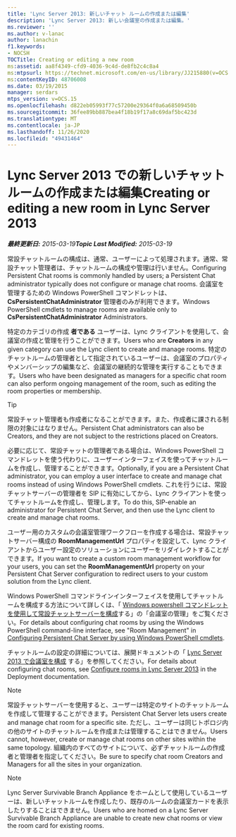 ```yaml
---
title: 'Lync Server 2013: 新しいチャット ルームの作成または編集'
description: 'Lync Server 2013: 新しい会議室の作成または編集。'
ms.reviewer: ''
ms.author: v-lanac
author: lanachin
f1.keywords:
- NOCSH
TOCTitle: Creating or editing a new room
ms:assetid: aa8f4349-cfd9-4036-9c4d-de8fb2c4c8a4
ms:mtpsurl: https://technet.microsoft.com/en-us/library/JJ215880(v=OCS.15)
ms:contentKeyID: 48706008
ms.date: 03/19/2015
manager: serdars
mtps_version: v=OCS.15
ms.openlocfilehash: d822eb05993f77c57200e29364f0a6a68509450b
ms.sourcegitcommit: 36fee89bb887bea4f18b19f17a8c69daf5bc423d
ms.translationtype: MT
ms.contentlocale: ja-JP
ms.lasthandoff: 11/26/2020
ms.locfileid: "49431464"
---
```

# <a name="creating-or-editing-a-new-room-in-lync-server-2013"></a><span data-ttu-id="7f30d-103">Lync Server 2013 での新しいチャット ルームの作成または編集</span><span class="sxs-lookup"><span data-stu-id="7f30d-103">Creating or editing a new room in Lync Server 2013</span></span>

<div data-xmlns="http://www.w3.org/1999/xhtml">

<div class="topic" data-xmlns="http://www.w3.org/1999/xhtml" data-msxsl="urn:schemas-microsoft-com:xslt" data-cs="https://msdn.microsoft.com/">

<div data-asp="https://msdn2.microsoft.com/asp">



</div>

<div id="mainSection">

<div id="mainBody"><span data-ttu-id="7f30d-104">

<span> </span></span><span class="sxs-lookup"><span data-stu-id="7f30d-104">

<span> </span></span></span>

<span data-ttu-id="7f30d-105">_**最終更新日:** 2015-03-19_</span><span class="sxs-lookup"><span data-stu-id="7f30d-105">_**Topic Last Modified:** 2015-03-19_</span></span>

<span data-ttu-id="7f30d-106">常設チャットルームの構成は、通常、ユーザーによって処理されます。通常、常設チャット管理者は、チャットルームの構成や管理は行いません。</span><span class="sxs-lookup"><span data-stu-id="7f30d-106">Configuring Persistent Chat rooms is commonly handled by users; a Persistent Chat administrator typically does not configure or manage chat rooms.</span></span> <span data-ttu-id="7f30d-107">会議室を管理するための Windows PowerShell コマンドレットは、 **CsPersistentChatAdministrator** 管理者のみが利用できます。</span><span class="sxs-lookup"><span data-stu-id="7f30d-107">Windows PowerShell cmdlets to manage rooms are available only to **CsPersistentChatAdministrator** Administrators.</span></span>

<span data-ttu-id="7f30d-108">特定のカテゴリの作成 **者である** ユーザーは、Lync クライアントを使用して、会議室の作成と管理を行うことができます。</span><span class="sxs-lookup"><span data-stu-id="7f30d-108">Users who are **Creators** in any given category can use the Lync client to create and manage rooms.</span></span> <span data-ttu-id="7f30d-109">特定のチャットルームの管理者として指定されているユーザーは、会議室のプロパティやメンバーシップの編集など、会議室の継続的な管理を実行することもできます。</span><span class="sxs-lookup"><span data-stu-id="7f30d-109">Users who have been designated as managers for a specific chat room can also perform ongoing management of the room, such as editing the room properties or membership.</span></span>

<div>


> [!TIP]  
> <span data-ttu-id="7f30d-110">常設チャット管理者も作成者になることができます。また、作成者に課される制限の対象にはなりません。</span><span class="sxs-lookup"><span data-stu-id="7f30d-110">Persistent Chat administrators can also be Creators, and they are not subject to the restrictions placed on Creators.</span></span>



</div>

<span data-ttu-id="7f30d-111">必要に応じて、常設チャットの管理者である場合は、Windows PowerShell コマンドレットを使う代わりに、ユーザーインターフェイスを使ってチャットルームを作成し、管理することができます。</span><span class="sxs-lookup"><span data-stu-id="7f30d-111">Optionally, if you are a Persistent Chat administrator, you can employ a user interface to create and manage chat rooms instead of using Windows PowerShell cmdlets.</span></span> <span data-ttu-id="7f30d-112">これを行うには、常設チャットサーバーの管理者を SIP に有効にしてから、Lync クライアントを使ってチャットルームを作成し、管理します。</span><span class="sxs-lookup"><span data-stu-id="7f30d-112">To do this, SIP-enable an administrator for Persistent Chat Server, and then use the Lync client to create and manage chat rooms.</span></span>

<span data-ttu-id="7f30d-113">ユーザー用のカスタムの会議室管理ワークフローを作成する場合は、常設チャットサーバー構成の **RoomManagementUrl** プロパティを設定して、Lync クライアントからユーザー設定のソリューションにユーザーをリダイレクトすることができます。</span><span class="sxs-lookup"><span data-stu-id="7f30d-113">If you want to create a custom room management workflow for your users, you can set the **RoomManagementUrl** property on your Persistent Chat Server configuration to redirect users to your custom solution from the Lync client.</span></span>

<span data-ttu-id="7f30d-114">Windows PowerShell コマンドラインインターフェイスを使用してチャットルームを構成する方法について詳しくは、「 [Windows powershell コマンドレットを使用して常設チャットサーバーを構成](configuring-persistent-chat-server-by-using-windows-powershell-cmdlets.md)する」の「会議室の管理」をご覧ください。</span><span class="sxs-lookup"><span data-stu-id="7f30d-114">For details about configuring chat rooms by using the Windows PowerShell command-line interface, see "Room Management" in [Configuring Persistent Chat Server by using Windows PowerShell cmdlets](configuring-persistent-chat-server-by-using-windows-powershell-cmdlets.md).</span></span>

<span data-ttu-id="7f30d-115">チャットルームの設定の詳細については、展開ドキュメントの「 [Lync Server 2013 で会議室を構成](lync-server-2013-configure-rooms.md) する」を参照してください。</span><span class="sxs-lookup"><span data-stu-id="7f30d-115">For details about configuring chat rooms, see [Configure rooms in Lync Server 2013](lync-server-2013-configure-rooms.md) in the Deployment documentation.</span></span>

<div>


> [!NOTE]  
> <span data-ttu-id="7f30d-116">常設チャットサーバーを使用すると、ユーザーは特定のサイトのチャットルームを作成して管理することができます。</span><span class="sxs-lookup"><span data-stu-id="7f30d-116">Persistent Chat Server lets users create and manage chat room for a specific site.</span></span> <span data-ttu-id="7f30d-117">ただし、ユーザーは同じトポロジ内の他のサイトのチャットルームを作成または管理することはできません。</span><span class="sxs-lookup"><span data-stu-id="7f30d-117">Users cannot, however, create or manage chat rooms on other sites within the same topology.</span></span> <span data-ttu-id="7f30d-118">組織内のすべてのサイトについて、必ずチャットルームの作成者と管理者を指定してください。</span><span class="sxs-lookup"><span data-stu-id="7f30d-118">Be sure to specify chat room Creators and Managers for all the sites in your organization.</span></span>



</div>

<div>


> [!NOTE]  
> <span data-ttu-id="7f30d-119">Lync Server Survivable Branch Appliance をホームとして使用しているユーザーは、新しいチャットルームを作成したり、既存のルームの会議室カードを表示したりすることはできません。</span><span class="sxs-lookup"><span data-stu-id="7f30d-119">Users who are homed on a Lync Server Survivable Branch Appliance are unable to create new chat rooms or view the room card for existing rooms.</span></span>



<span data-ttu-id="7f30d-120"></div>

</div>

<span> </span>

</div>

</div>

</span><span class="sxs-lookup"><span data-stu-id="7f30d-120"></div>

</div>

<span> </span>

</div>

</div>

</span></span></div>

